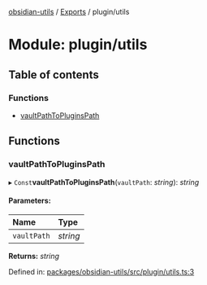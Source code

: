 [obsidian-utils](../README.md) / [Exports](../modules.md) / plugin/utils

# Module: plugin/utils

## Table of contents

### Functions

- [vaultPathToPluginsPath](plugin_utils.md#vaultpathtopluginspath)

## Functions

### vaultPathToPluginsPath

▸ `Const`**vaultPathToPluginsPath**(`vaultPath`: *string*): *string*

#### Parameters:

Name | Type |
:------ | :------ |
`vaultPath` | *string* |

**Returns:** *string*

Defined in: [packages/obsidian-utils/src/plugin/utils.ts:3](https://github.com/zephraph/obsidian-tools/blob/a9d0109/packages/obsidian-utils/src/plugin/utils.ts#L3)
